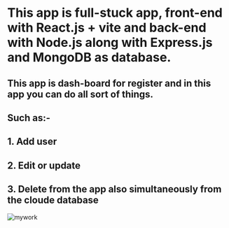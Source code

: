 # This app is full-stuck app, front-end with React.js + vite and back-end with Node.js along with Express.js and MongoDB as database.
## This app is dash-board for register and in this app you can do all sort of things.
## Such as:-
## 1. Add user
## 2. Edit or update
## 3. Delete from the app also simultaneously from the cloude database 
![mywork](https://github.com/billyfe83/React_MongoDB_app/assets/146771733/63dc27ba-57e2-4c7f-906d-e3be0a592a0a)
